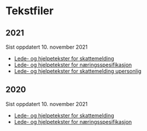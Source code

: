 # Tekstfiler

## 2021

Sist oppdatert 10. november 2021

* [Lede- og hjelpetekster for skattemelding](2021/tekster_skattemelding.json)
* [Lede- og hjelpetekster for næringsspesifikasjon](2021/tekster_naering.json)
* [Lede- og hjelpetekster for skattemelding upersonlig](2021/tekster_upersonlig.json)

## 2020

Sist oppdatert 10. november 2021

* [Lede- og hjelpetekster for skattemelding](2020/tekster_skattemelding.json)
* [Lede- og hjelpetekster for næringsspesifikasjon](2020/tekster_naering.json)
